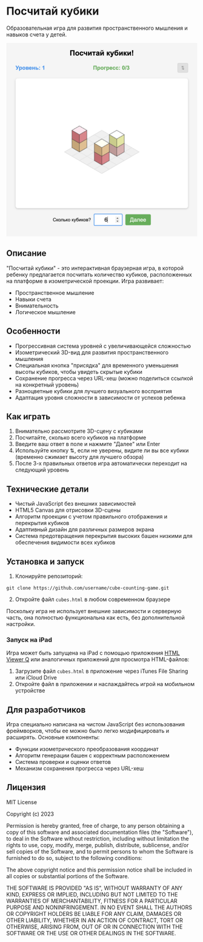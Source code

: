 # Посчитай кубики

Образовательная игра для развития пространственного мышления и навыков счета у детей.

![Превью игры](preview.png)

## Описание

"Посчитай кубики" - это интерактивная браузерная игра, в которой ребенку предлагается посчитать количество кубиков, расположенных на платформе в изометрической проекции. Игра развивает:

- Пространственное мышление
- Навыки счета
- Внимательность
- Логическое мышление

## Особенности

- Прогрессивная система уровней с увеличивающейся сложностью
- Изометрический 3D-вид для развития пространственного мышления
- Специальная кнопка "присядка" для временного уменьшения высоты кубиков, чтобы увидеть скрытые кубики
- Сохранение прогресса через URL-хеш (можно поделиться ссылкой на конкретный уровень)
- Разноцветные кубики для лучшего визуального восприятия
- Адаптация уровня сложности в зависимости от успехов ребенка

## Как играть

1. Внимательно рассмотрите 3D-сцену с кубиками
2. Посчитайте, сколько всего кубиков на платформе
3. Введите ваш ответ в поле и нажмите "Далее" или Enter
4. Используйте кнопку ⇅, если не уверены, видите ли вы все кубики (временно сжимает высоту для лучшего обзора)
5. После 3-х правильных ответов игра автоматически переходит на следующий уровень

## Технические детали

- Чистый JavaScript без внешних зависимостей
- HTML5 Canvas для отрисовки 3D-сцены
- Алгоритм проекции с учетом правильного отображения и перекрытия кубиков
- Адаптивный дизайн для различных размеров экрана
- Система предотвращения перекрытия высоких башен низкими для обеспечения видимости всех кубиков

## Установка и запуск

1. Клонируйте репозиторий:
```
git clone https://github.com/username/cube-counting-game.git
```

2. Откройте файл `cubes.html` в любом современном браузере

Поскольку игра не использует внешние зависимости и серверную часть, она полностью функциональна как есть, без дополнительной настройки.

### Запуск на iPad

Игра может быть запущена на iPad с помощью приложения [HTML Viewer Q](https://apps.apple.com/ru/app/html-viewer-q/id810042973) или аналогичных приложений для просмотра HTML-файлов:

1. Загрузите файл `cubes.html` в приложение через iTunes File Sharing или iCloud Drive
2. Откройте файл в приложении и наслаждайтесь игрой на мобильном устройстве

## Для разработчиков

Игра специально написана на чистом JavaScript без использования фреймворков, чтобы ее можно было легко модифицировать и расширять. Основные компоненты:

- Функции изометрического преобразования координат
- Алгоритм генерации башен с корректным расположением
- Система проверки и оценки ответов
- Механизм сохранения прогресса через URL-хеш

## Лицензия

MIT License

Copyright (c) 2023

Permission is hereby granted, free of charge, to any person obtaining a copy
of this software and associated documentation files (the "Software"), to deal
in the Software without restriction, including without limitation the rights
to use, copy, modify, merge, publish, distribute, sublicense, and/or sell
copies of the Software, and to permit persons to whom the Software is
furnished to do so, subject to the following conditions:

The above copyright notice and this permission notice shall be included in all
copies or substantial portions of the Software.

THE SOFTWARE IS PROVIDED "AS IS", WITHOUT WARRANTY OF ANY KIND, EXPRESS OR
IMPLIED, INCLUDING BUT NOT LIMITED TO THE WARRANTIES OF MERCHANTABILITY,
FITNESS FOR A PARTICULAR PURPOSE AND NONINFRINGEMENT. IN NO EVENT SHALL THE
AUTHORS OR COPYRIGHT HOLDERS BE LIABLE FOR ANY CLAIM, DAMAGES OR OTHER
LIABILITY, WHETHER IN AN ACTION OF CONTRACT, TORT OR OTHERWISE, ARISING FROM,
OUT OF OR IN CONNECTION WITH THE SOFTWARE OR THE USE OR OTHER DEALINGS IN THE
SOFTWARE. 